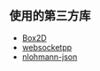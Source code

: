 ## 使用的第三方库
* [Box2D](https://github.com/erincatto/box2d)
* [websocketpp](https://github.com/zaphoyd/websocketpp)
* [nlohmann-json](https://github.com/nlohmann/json)
